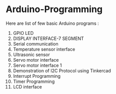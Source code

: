 # Arduino-Programming

Here are  list of few basic Arduino programs :

1. GPIO LED
2. DISPLAY INTERFACE-7 SEGMENT
3. Serial communication
4. Temperature sensor interface
5. Ultrasonic sensor 
6. Servo motor interface
7. Servo motor interface 1
8. Demonstration of I2C Protocol using Tinkercad
9. Interrupt Programming 
10. Timer Programming
11. LCD interface
